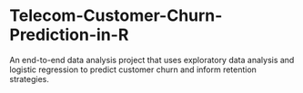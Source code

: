 # Telecom-Customer-Churn-Prediction-in-R
An end-to-end data analysis project that uses exploratory data analysis and logistic regression to predict customer churn and inform retention strategies.
